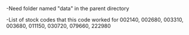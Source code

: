 -Need folder named "data" in the parent directory

-List of stock codes that this code worked for
002140, 002680, 003310, 003680, 011150, 030720, 079660, 222980